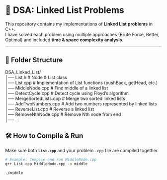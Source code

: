 # 🧩 DSA: Linked List Problems

This repository contains my implementations of **Linked List problems** in C++.  
I have solved each problem using multiple approaches (Brute Force, Better, Optimal) and included **time & space complexity analysis**.

---

## 📂 Folder Structure
DSA_Linked_List/<br>
│── List.h # Node & List class<br>
│── List.cpp # Implementation of List functions (pushBack, getHead, etc.)<br>
│── MiddleNode.cpp # Find middle of a linked list<br>
│── DetectCycle.cpp # Detect cycle using Floyd’s algorithm<br>
│── MergeSortedLists.cpp # Merge two sorted linked lists<br>
│── AddTwoNumbers.cpp # Add two numbers represented by linked lists<br>
│── ReverseList.cpp # Reverse a linked list<br>
│── RemoveNthNode.cpp # Remove Nth node from end<br>
│── ...


## 🛠️ How to Compile & Run

Make sure both **`List.cpp`** and your problem `.cpp` file are compiled together.

```bash
# Example: Compile and run MiddleNode.cpp
g++ List.cpp MiddleNode.cpp -o middle

./middle